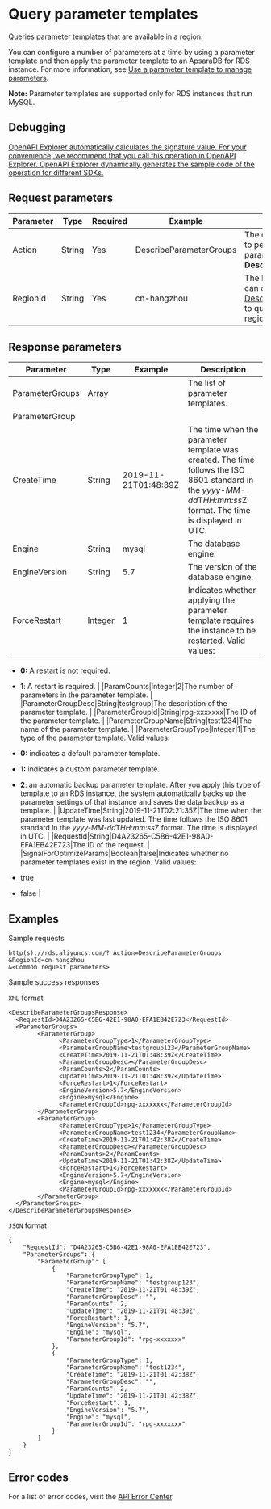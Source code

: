 # Query parameter templates

Queries parameter templates that are available in a region.

You can configure a number of parameters at a time by using a parameter template and then apply the parameter template to an ApsaraDB for RDS instance. For more information, see [Use a parameter template to manage parameters](~~130565~~).

**Note:** Parameter templates are supported only for RDS instances that run MySQL.

## Debugging

[OpenAPI Explorer automatically calculates the signature value. For your convenience, we recommend that you call this operation in OpenAPI Explorer. OpenAPI Explorer dynamically generates the sample code of the operation for different SDKs.](https://api.aliyun.com/#product=Rds&api=DescribeParameterGroups&type=RPC&version=2014-08-15)

## Request parameters

|Parameter|Type|Required|Example|Description|
|---------|----|--------|-------|-----------|
|Action|String|Yes|DescribeParameterGroups|The operation that you want to perform. Set this parameter to **DescribeParameterGroups**. |
|RegionId|String|Yes|cn-hangzhou|The ID of the region. You can call the [DescribeRegions](~~26243~~) operation to query the most recent region list. |

## Response parameters

|Parameter|Type|Example|Description|
|---------|----|-------|-----------|
|ParameterGroups|Array| |The list of parameter templates. |
|ParameterGroup| | | |
|CreateTime|String|2019-11-21T01:48:39Z|The time when the parameter template was created. The time follows the ISO 8601 standard in the *yyyy-MM-dd*T*HH:mm:ss*Z format. The time is displayed in UTC. |
|Engine|String|mysql|The database engine. |
|EngineVersion|String|5.7|The version of the database engine. |
|ForceRestart|Integer|1|Indicates whether applying the parameter template requires the instance to be restarted. Valid values:

-   **0:** A restart is not required.
-   **1**: A restart is required. |
|ParamCounts|Integer|2|The number of parameters in the parameter template. |
|ParameterGroupDesc|String|testgroup|The description of the parameter template. |
|ParameterGroupId|String|rpg-xxxxxxx|The ID of the parameter template. |
|ParameterGroupName|String|test1234|The name of the parameter template. |
|ParameterGroupType|Integer|1|The type of the parameter template. Valid values:

-   **0:** indicates a default parameter template.
-   **1:** indicates a custom parameter template.
-   **2**: an automatic backup parameter template. After you apply this type of template to an RDS instance, the system automatically backs up the parameter settings of that instance and saves the data backup as a template. |
|UpdateTime|String|2019-11-21T02:21:35Z|The time when the parameter template was last updated. The time follows the ISO 8601 standard in the *yyyy-MM-dd*T*HH:mm:ss*Z format. The time is displayed in UTC. |
|RequestId|String|D4A23265-C5B6-42E1-98A0-EFA1EB42E723|The ID of the request. |
|SignalForOptimizeParams|Boolean|false|Indicates whether no parameter templates exist in the region. Valid values:

-   true
-   false |

## Examples

Sample requests

```
http(s)://rds.aliyuncs.com/? Action=DescribeParameterGroups
&RegionId=cn-hangzhou
&<Common request parameters>
```

Sample success responses

`XML` format

```
<DescribeParameterGroupsResponse>
  <RequestId>D4A23265-C5B6-42E1-98A0-EFA1EB42E723</RequestId>
  <ParameterGroups>
        <ParameterGroup>
              <ParameterGroupType>1</ParameterGroupType>
              <ParameterGroupName>testgroup123</ParameterGroupName>
              <CreateTime>2019-11-21T01:48:39Z</CreateTime>
              <ParameterGroupDesc></ParameterGroupDesc>
              <ParamCounts>2</ParamCounts>
              <UpdateTime>2019-11-21T01:48:39Z</UpdateTime>
              <ForceRestart>1</ForceRestart>
              <EngineVersion>5.7</EngineVersion>
              <Engine>mysql</Engine>
              <ParameterGroupId>rpg-xxxxxxx</ParameterGroupId>
        </ParameterGroup>
        <ParameterGroup>
              <ParameterGroupType>1</ParameterGroupType>
              <ParameterGroupName>test1234</ParameterGroupName>
              <CreateTime>2019-11-21T01:42:38Z</CreateTime>
              <ParameterGroupDesc></ParameterGroupDesc>
              <ParamCounts>2</ParamCounts>
              <UpdateTime>2019-11-21T01:42:38Z</UpdateTime>
              <ForceRestart>1</ForceRestart>
              <EngineVersion>5.7</EngineVersion>
              <Engine>mysql</Engine>
              <ParameterGroupId>rpg-xxxxxxx</ParameterGroupId>
        </ParameterGroup>
  </ParameterGroups>
</DescribeParameterGroupsResponse>
```

`JSON` format

```
{
    "RequestId": "D4A23265-C5B6-42E1-98A0-EFA1EB42E723",
    "ParameterGroups": {
        "ParameterGroup": [
            {
                "ParameterGroupType": 1,
                "ParameterGroupName": "testgroup123",
                "CreateTime": "2019-11-21T01:48:39Z",
                "ParameterGroupDesc": "",
                "ParamCounts": 2,
                "UpdateTime": "2019-11-21T01:48:39Z",
                "ForceRestart": 1,
                "EngineVersion": "5.7",
                "Engine": "mysql",
                "ParameterGroupId": "rpg-xxxxxxx"
            },
            {
                "ParameterGroupType": 1,
                "ParameterGroupName": "test1234",
                "CreateTime": "2019-11-21T01:42:38Z",
                "ParameterGroupDesc": "",
                "ParamCounts": 2,
                "UpdateTime": "2019-11-21T01:42:38Z",
                "ForceRestart": 1,
                "EngineVersion": "5.7",
                "Engine": "mysql",
                "ParameterGroupId": "rpg-xxxxxxx"
            }
        ]
    }
}
```

## Error codes

For a list of error codes, visit the [API Error Center](https://error-center.alibabacloud.com/status/product/Rds).

